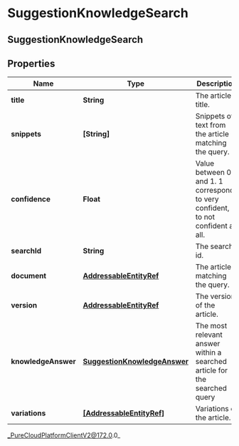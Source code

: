 # SuggestionKnowledgeSearch

## SuggestionKnowledgeSearch

## Properties

|Name | Type | Description | Notes|
|------------ | ------------- | ------------- | -------------|
| **title** | **String** | The article title. | [optional] |
| **snippets** | **[String]** | Snippets of text from the article matching the query. | [optional] |
| **confidence** | **Float** | Value between 0 and 1. 1 corresponds to very confident, 0 to not confident at all. | [optional] |
| **searchId** | **String** | The search id. | [optional] |
| **document** | [**AddressableEntityRef**](AddressableEntityRef) | The article matching the query. | [optional] |
| **version** | [**AddressableEntityRef**](AddressableEntityRef) | The version of the article. | [optional] |
| **knowledgeAnswer** | [**SuggestionKnowledgeAnswer**](SuggestionKnowledgeAnswer) | The most relevant answer within a searched article for the searched query | [optional] |
| **variations** | [**[AddressableEntityRef]**]([AddressableEntityRef]) | Variations of the article. | [optional] |



_PureCloudPlatformClientV2@172.0.0_
